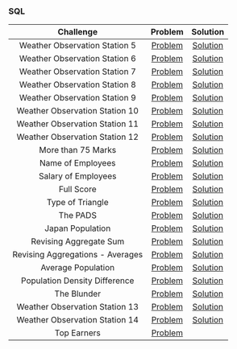 ### SQL

|                 Challenge                  |                                               Problem                                               |                                                Solution                                                                          |
| :----------------------------------------: | :-------------------------------------------------------------------------------------------------: | :------------------------------------------------------------------------------------------------------------------------------: |
|        Weather Observation Station 5       |         [Problem](https://www.hackerrank.com/challenges/weather-observation-station-5/problem)      |       [Solution](https://github.com/mastermindharsh/Hackerrank-Solutions/blob/main/SQL/weather-observation-station-5.sql)        |
|        Weather Observation Station 6       |         [Problem](https://www.hackerrank.com/challenges/weather-observation-station-6/problem)      |       [Solution](https://github.com/mastermindharsh/Hackerrank-Solutions/blob/main/SQL/weather-observation-station-6.sql)        |
|        Weather Observation Station 7       |         [Problem](https://www.hackerrank.com/challenges/weather-observation-station-7/problem)      |       [Solution](https://github.com/mastermindharsh/Hackerrank-Solutions/blob/main/SQL/weather-observation-station-7.sql)        |
|        Weather Observation Station 8       |         [Problem](https://www.hackerrank.com/challenges/weather-observation-station-8/problem)      |       [Solution](https://github.com/mastermindharsh/Hackerrank-Solutions/blob/main/SQL/weather-observation-station-8.sql)        |
|        Weather Observation Station 9       |         [Problem](https://www.hackerrank.com/challenges/weather-observation-station-9/problem)      |       [Solution](https://github.com/mastermindharsh/Hackerrank-Solutions/blob/main/SQL/weather-observation-station-9.sql)        |
|        Weather Observation Station 10      |         [Problem](https://www.hackerrank.com/challenges/weather-observation-station-10/problem)     |       [Solution](https://github.com/mastermindharsh/Hackerrank-Solutions/blob/main/SQL/weather-observation-station-10.sql)       |
|        Weather Observation Station 11      |         [Problem](https://www.hackerrank.com/challenges/weather-observation-station-11/problem)     |       [Solution](https://github.com/mastermindharsh/Hackerrank-Solutions/blob/main/SQL/weather-observation-station-11.sql)       |
|        Weather Observation Station 12      |         [Problem](https://www.hackerrank.com/challenges/weather-observation-station-12/problem)     |       [Solution](https://github.com/mastermindharsh/Hackerrank-Solutions/blob/main/SQL/weather-observation-station-12.sql)       |
|        More than 75 Marks                  |         [Problem](https://www.hackerrank.com/challenges/more-than-75-marks/problem)                 |       [Solution](https://github.com/mastermindharsh/Hackerrank-Solutions/blob/main/SQL/more-than-75-marks.sql)                   |
|        Name of Employees                   |         [Problem](https://www.hackerrank.com/challenges/name-of-employees/problem)                  |       [Solution](https://github.com/mastermindharsh/Hackerrank-Solutions/blob/main/SQL/name-of-employees.sql)                    |
|        Salary of Employees                 |         [Problem](https://www.hackerrank.com/challenges/salary-of-employees/problem)                |       [Solution](https://github.com/mastermindharsh/Hackerrank-Solutions/blob/main/SQL/salary-of-employees.sql)                  |
|        Full Score                          |         [Problem](https://www.hackerrank.com/challenges/full-score/problem)                         |       [Solution](https://github.com/mastermindharsh/Hackerrank-Solutions/blob/main/SQL/full-score.sql)                           |
|        Type of Triangle                    |         [Problem](https://www.hackerrank.com/challenges/what-type-of-triangle/problem)              |       [Solution](https://github.com/mastermindharsh/Hackerrank-Solutions/blob/main/SQL/type-of-triangle.sql)                     |
|        The PADS                            |         [Problem](https://www.hackerrank.com/challenges/the-pads/problem)                           |       [Solution](https://github.com/mastermindharsh/Hackerrank-Solutions/blob/main/SQL/the-pads.sql)                             |                                                                           
|        Japan Population                    |         [Problem](https://www.hackerrank.com/challenges/japan-population/problem)                   |       [Solution](https://github.com/mastermindharsh/Hackerrank-Solutions/blob/main/SQL/japan-population.sql)                     |
|        Revising Aggregate Sum              |         [Problem](https://www.hackerrank.com/challenges/revising-aggregations-sum/problem)          |       [Solution](https://github.com/mastermindharsh/Hackerrank-Solutions/blob/main/SQL/revising-aggregations-sum.sql)            |
|        Revising Aggregations - Averages    |         [Problem](https://www.hackerrank.com/challenges/revising-aggregations-the-average-function/problem)|[Solution](https://github.com/mastermindharsh/Hackerrank-Solutions/blob/main/SQL/revising-aggregations-the-average-function.sql)|
|        Average Population                  |         [Problem](https://www.hackerrank.com/challenges/average-population/problem)                 |       [Solution](https://github.com/mastermindharsh/Hackerrank-Solutions/blob/main/SQL/average-population.sql)                   |
|        Population Density Difference       |         [Problem](https://www.hackerrank.com/challenges/population-density-difference/problem)      |       [Solution](https://github.com/mastermindharsh/Hackerrank-Solutions/blob/main/SQL/population-density-difference.sql)        |
|        The Blunder                         |         [Problem](https://www.hackerrank.com/challenges/the-blunder/problem)                        |       [Solution](https://github.com/mastermindharsh/Hackerrank-Solutions/blob/main/SQL/the-blunder.sql)                          |
|        Weather Observation Station 13      |         [Problem](https://www.hackerrank.com/challenges/weather-observation-station-13/problem)     |       [Solution](https://github.com/mastermindharsh/Hackerrank-Solutions/blob/main/SQL/weather-observation-station-13.sql)       |
|        Weather Observation Station 14      |         [Problem](https://www.hackerrank.com/challenges/weather-observation-station-14/problem)     |       [Solution](https://github.com/mastermindharsh/Hackerrank-Solutions/blob/main/SQL/weather-observation-station-14.sql)       | 
|        Top Earners                         |         [Problem](https://www.hackerrank.com/challenges/earnings-of-employees/problem)